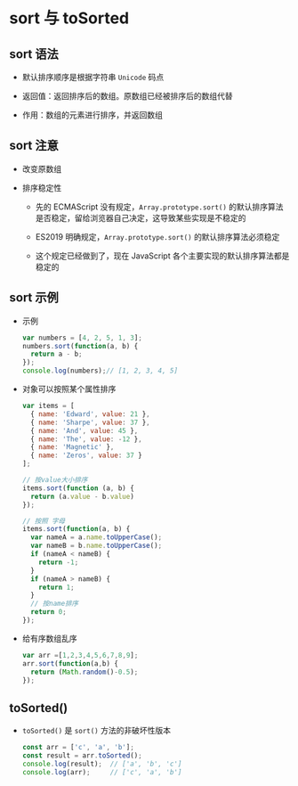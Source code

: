 # sort 与 toSorted

## sort 语法

+ 默认排序顺序是根据字符串 `Unicode` 码点

+ 返回值：返回排序后的数组。原数组已经被排序后的数组代替

+ 作用：数组的元素进行排序，并返回数组

## sort 注意

+ 改变原数组

+ 排序稳定性

  + 先的 ECMAScript 没有规定，`Array.prototype.sort()` 的默认排序算法是否稳定，留给浏览器自己决定，这导致某些实现是不稳定的

  + ES2019 明确规定，`Array.prototype.sort()` 的默认排序算法必须稳定

  + 这个规定已经做到了，现在 JavaScript 各个主要实现的默认排序算法都是稳定的

## sort 示例

+ 示例

  ```js
  var numbers = [4, 2, 5, 1, 3];
  numbers.sort(function(a, b) {
    return a - b;
  });
  console.log(numbers);// [1, 2, 3, 4, 5]
  ```

+ 对象可以按照某个属性排序

  ```js
  var items = [
    { name: 'Edward', value: 21 },
    { name: 'Sharpe', value: 37 },
    { name: 'And', value: 45 },
    { name: 'The', value: -12 },
    { name: 'Magnetic' },
    { name: 'Zeros', value: 37 }
  ];

  // 按value大小排序
  items.sort(function (a, b) {
    return (a.value - b.value)
  });

  // 按照 字母
  items.sort(function(a, b) {
    var nameA = a.name.toUpperCase();
    var nameB = b.name.toUpperCase();
    if (nameA < nameB) {
      return -1;
    }
    if (nameA > nameB) {
      return 1;
    }
    // 按name排序
    return 0;
  });
  ```

+ 给有序数组乱序

  ```js
  var arr =[1,2,3,4,5,6,7,8,9];
  arr.sort(function(a,b) {
    return (Math.random()-0.5);
  });
  ```

## toSorted()

+ `toSorted()` 是 `sort()` 方法的非破坏性版本

  ```js
  const arr = ['c', 'a', 'b'];
  const result = arr.toSorted();
  console.log(result);  // ['a', 'b', 'c']
  console.log(arr);     // ['c', 'a', 'b']
  ```
